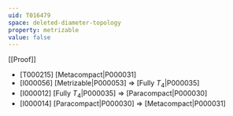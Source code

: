 ```yaml
---
uid: T016479
space: deleted-diameter-topology
property: metrizable
value: false
---
```

[[Proof]]

* [T000215] [Metacompact|P000031]
* [I000056] [Metrizable|P000053] => [Fully $T_4$|P000035]
* [I000012] [Fully $T_4$|P000035] => [Paracompact|P000030]
* [I000014] [Paracompact|P000030] => [Metacompact|P000031]

